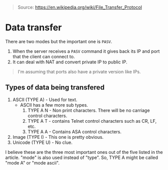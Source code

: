 > Source: https://en.wikipedia.org/wiki/File_Transfer_Protocol

# Data transfer
There are two modes but the important one is `PASV`. 
1. When the server receives a `PASV` command it gives back its IP and port that the client can connect to.
2. It can deal with NAT and convert private IP to public IP.

> I'm assuming that ports also have a private version like IPs.

## Types of data being transfered
1. ASCII (TYPE A) - Used for text.
    - ASCII has a few more sub types.
        1. TYPE A N - Non print characters. There will be no carriage control characters.
        2. TYPE A T - contains Telnet control characters such as CR, LF, etc.
        3. TYPE A A - Contains ASA control characters.
2. Image (TYPE I) - This one is pretty obvious.
3. Unicode (TYPE U) - No clue.

I believe these are the three most important ones out of the five listed in the article.
"mode" is also used instead of "type". So, TYPE A might be called "mode A" or "mode ascii".
